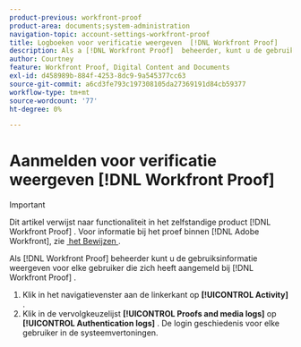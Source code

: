 ```yaml
---
product-previous: workfront-proof
product-area: documents;system-administration
navigation-topic: account-settings-workfront-proof
title: Logboeken voor verificatie weergeven  [!DNL Workfront Proof]
description: Als a [!DNL Workfront Proof]  beheerder, kunt u de gebruiksinformatie voor elke gebruiker bekijken die in  [!DNL Workfront Proof] het programma heeft geopend.
author: Courtney
feature: Workfront Proof, Digital Content and Documents
exl-id: d458989b-884f-4253-8dc9-9a545377cc63
source-git-commit: a6cd3fe793c197308105da27369191d84cb59377
workflow-type: tm+mt
source-wordcount: '77'
ht-degree: 0%

---
```


# Aanmelden voor verificatie weergeven [!DNL Workfront Proof]

>[!IMPORTANT]
>
>Dit artikel verwijst naar functionaliteit in het zelfstandige product [!DNL Workfront Proof] . Voor informatie bij het proef binnen [!DNL Adobe Workfront], zie [&#x200B; het Bewijzen &#x200B;](../../../review-and-approve-work/proofing/proofing.md).

Als [!DNL Workfront Proof] beheerder kunt u de gebruiksinformatie weergeven voor elke gebruiker die zich heeft aangemeld bij [!DNL Workfront Proof] .

1. Klik in het navigatievenster aan de linkerkant op **[!UICONTROL Activity]** .
1. Klik in de vervolgkeuzelijst **[!UICONTROL Proofs and media logs]** op **[!UICONTROL Authentication logs]** .
De login geschiedenis voor elke gebruiker in de systeemvertoningen.

